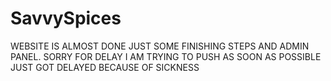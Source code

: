 # SavvySpices
WEBSITE IS ALMOST DONE JUST SOME FINISHING STEPS AND ADMIN PANEL. SORRY FOR DELAY I AM TRYING TO PUSH AS SOON AS POSSIBLE JUST GOT DELAYED BECAUSE OF SICKNESS 

